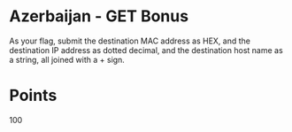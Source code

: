 # Azerbaijan - GET Bonus
As your flag, submit the destination MAC address as HEX, and the destination IP address as dotted decimal, and the destination host name as a string, all joined with a + sign.

# Points
100
